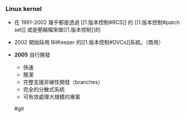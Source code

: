 ### Linux kernel
- 在 1991-2002 幾乎都是透過 [[1.版本控制#RCS]] 的 [[1.版本控制#patch set]] 或是壓縮檔來做[[1.版本控制]]的
- 2002 開始採用 BitKeeper 的[[1.版本控制#DVCs]]系統。（商用）
- **2005** 自行開發
	- 快速
	- 簡潔
	- 完整支援非線性開發（branches）
	- 完全的分散式系統
	- 可有效處理大規模的專案
	
	
	#git